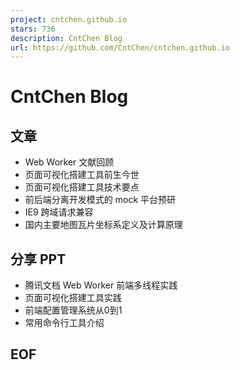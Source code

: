 ```yaml
---
project: cntchen.github.io
stars: 736
description: CntChen Blog
url: https://github.com/CntChen/cntchen.github.io
---
```


CntChen Blog
============

文章
--

-   Web Worker 文献回顾
-   页面可视化搭建工具前生今世
-   页面可视化搭建工具技术要点
-   前后端分离开发模式的 mock 平台预研
-   IE9 跨域请求兼容
-   国内主要地图瓦片坐标系定义及计算原理

分享 PPT
------

-   腾讯文档 Web Worker 前端多线程实践
-   页面可视化搭建工具实践
-   前端配置管理系统从0到1
-   常用命令行工具介绍

EOF
---
